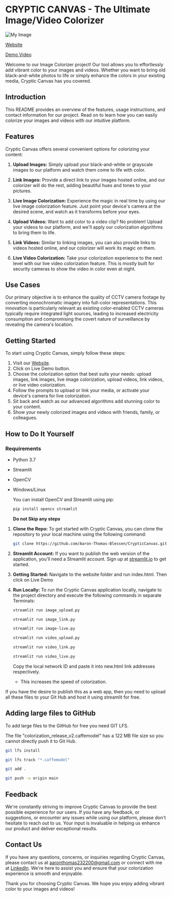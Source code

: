 
# CRYPTIC CANVAS - The Ultimate Image/Video Colorizer

![My Image](https://drive.google.com/uc?id=1CosZ0TIWUL-nWG9jP-1ZnVkx5IQVUe2v)

[Website](https://main--cryptic-canvas.netlify.app/) 

[Demo Video](https://drive.google.com/file/d/18SRwKCNDd6M_pewOTV-dXU-WS4er2ouT/view?usp=sharing) 

Welcome to our Image Colorizer project! Our tool allows you to effortlessly add vibrant color to your images and videos. Whether you want to bring old black-and-white photos to life or simply enhance the colors in your existing media, Cryptic Canvas has you covered.

## Introduction

This README provides an overview of the features, usage instructions, and contact information for our project. Read on to learn how you can easily colorize your images and videos with our intuitive platform.

## Features

Cryptic Canvas offers several convenient options for colorizing your content:

1. **Upload Images:** Simply upload your black-and-white or grayscale images to our platform and watch them come to life with color.

2. **Link Images:** Provide a direct link to your images hosted online, and our colorizer will do the rest, adding beautiful hues and tones to your pictures.

3. **Live Image Colorization:** Experience the magic in real time by using our live image colorization feature. Just point your device's camera at the desired scene, and watch as it transforms before your eyes.

4. **Upload Videos:** Want to add color to a video clip? No problem! Upload your videos to our platform, and we'll apply our colorization algorithms to bring them to life.

5. **Link Videos:** Similar to linking images, you can also provide links to videos hosted online, and our colorizer will work its magic on them.

6. **Live Video Colorization:** Take your colorization experience to the next level with our live video colorization feature. This is mostly built for security cameras to show the video in color even at night.

## Use Cases

Our primary objective is to enhance the quality of CCTV camera footage by converting monochromatic imagery into full-color representations.
This innovation is particularly relevant as existing color-enabled CCTV cameras typically require integrated light sources, leading to increased electricity consumption and compromising the covert nature of surveillance by revealing the camera's location.

## Getting Started

To start using Cryptic Canvas, simply follow these steps:

1. Visit our [Website](https://main--cryptic-canvas.netlify.app/).
2. Click on Live Demo button.
3. Choose the colorization option that best suits your needs: upload images, link images, live image colorization, upload videos, link videos, or live video colorization.
4. Follow the prompts to upload or link your media, or activate your device's camera for live colorization.
5. Sit back and watch as our advanced algorithms add stunning color to your content.
6. Show your newly colorized images and videos with friends, family, or colleagues.

## How to Do It Yourself

### Requirements
- Python 3.7
- Streamlit
- OpenCV
- Windows/Linux

   You can install OpenCV and Streamlit using pip:
   ```bash
   pip install opencv streamlit
   ```
   **Do not Skip any steps**

1. **Clone the Repo:**
   To get started with Cryptic Canvas, you can clone the repository to your local machine using the following command:
   ```bash
   git clone https://github.com/Aaron-Thomas-Blessen/CrypticCanvas.git
   ```
2. **Streamlit Account:**
   If you want to publish the web version of the application, you'll need a Streamlit account. Sign up at [streamlit.io](https://streamlit.io/) to get started.

3. **Getting Started:**
   Navigate to the website folder and run index.html.
   Then click on Live Demo

5. **Run Locally:**
   To run the Cryptic Canvas application locally, navigate to the project directory
   and execute the following commands in separate Terminals:
   ```bash
   streamlit run image_upload.py
   ```
   ```bash
   streamlit run image_link.py
   ```
   ```bash
   streamlit run image-live.py
   ```
   ```bash
   streamlit run video_upload.py
   ```
   ```bash
   streamlit run video_link.py
   ```
   ```bash
   streamlit run video_live.py
   ```
   Copy the local network ID and paste it into new.html link addresses respectively.
   - This increases the speed of colorization.
     
If you have the desire to publish this as a web app, then you need to upload all these files to your Git Hub and host it using streamlit for free.

## Adding large files to GitHub
To add large files to the GitHub for free you need GIT LFS.

The file "colorization_release_v2.caffemodel" has a 122 MB file size so you cannot directly push it to Git Hub.

```bash
git lfs install
```
```bash
git lfs track "*.caffemodel"
```
```bash
git add .
```
```bash
git push -u origin main
```

## Feedback

We're constantly striving to improve Cryptic Canvas to provide the best possible experience for our users. If you have any feedback, or suggestions, or encounter any issues while using our platform, please don't hesitate to reach out to us. Your input is invaluable in helping us enhance our product and deliver exceptional results.

## Contact Us

If you have any questions, concerns, or inquiries regarding Cryptic Canvas, please contact us at [aaronthomas232200@gmail.com](mailto:aaronthomas232200@gmail.com.com) or connect with me at [LinkedIn](https://www.linkedin.com/in/aaron-thomas-blessen-390200214/). We're here to assist you and ensure that your colorization experience is smooth and enjoyable.

Thank you for choosing Cryptic Canvas. We hope you enjoy adding vibrant color to your images and videos!

